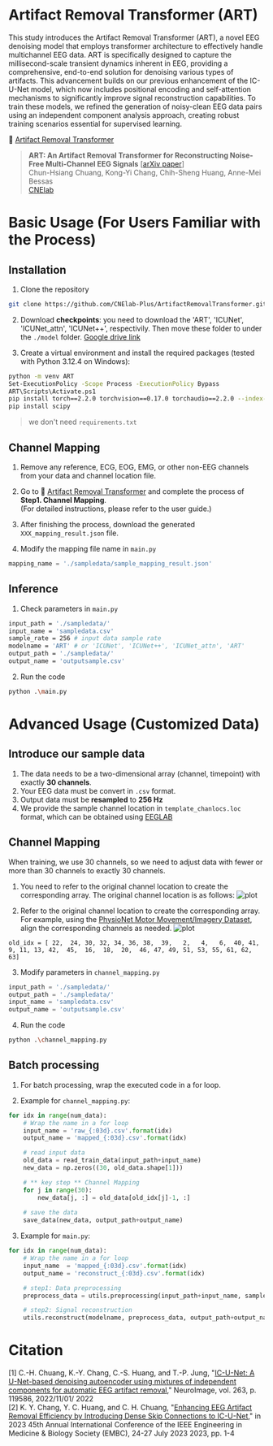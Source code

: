 # Artifact Removal Transformer (ART)
This study introduces the Artifact Removal Transformer (ART), a novel EEG denoising model that employs transformer architecture to effectively handle multichannel EEG data. ART is specifically designed to capture the millisecond-scale transient dynamics inherent in EEG, providing a comprehensive, end-to-end solution for denoising various types of artifacts. This advancement builds on our previous enhancement of the IC-U-Net model, which now includes positional encoding and self-attention mechanisms to significantly improve signal reconstruction capabilities. To train these models, we refined the generation of noisy-clean EEG data pairs using an independent component analysis approach, creating robust training scenarios essential for supervised learning.

🤗 [Artifact Removal Transformer](https://huggingface.co/spaces/CNElab/ArtifactRemovalTransformer)


> **ART: An Artifact Removal Transformer for Reconstructing Noise-Free Multi-Channel EEG Signals** [[arXiv paper](#)]<br>
> Chun-Hsiang Chuang, Kong-Yi Chang, Chih-Sheng Huang, Anne-Mei Bessas<br>
> [CNElab](https://sites.google.com/view/chchuang/)<br>

# Basic Usage (For Users Familiar with the Process)

## Installation
1. Clone the repository

```sh
git clone https://github.com/CNElab-Plus/ArtifactRemovalTransformer.git
```

2. Download **checkpoints**: you need to download the 'ART', 'ICUNet', 'ICUNet_attn', 'ICUNet++', respectivily. Then move these folder to under the `./model` folder.
[Google drive link](https://drive.google.com/drive/folders/1ahbqcyBs6pwfWHaIf_N978DZD-JmGQJg?usp=sharing)

3. Create a virtual environment and install the required packages (tested with Python 3.12.4 on Windows):

```sh
python -m venv ART
Set-ExecutionPolicy -Scope Process -ExecutionPolicy Bypass
ART\Scripts\Activate.ps1
pip install torch==2.2.0 torchvision==0.17.0 torchaudio==2.2.0 --index-url https://download.pytorch.org/whl/cpu
pip install scipy
```
> we don't need `requirements.txt`

## Channel Mapping
1. Remove any reference, ECG, EOG, EMG, or other non-EEG channels from your data and channel location file.

2. Go to 🤗 [Artifact Removal Transformer](https://huggingface.co/spaces/CNElab/ArtifactRemovalTransformer) and complete the process of **Step1. Channel Mapping**.<br>
(For detailed instructions, please refer to the user guide.)

3. After finishing the process, download the generated `XXX_mapping_result.json` file.

4. Modify the mapping file name in `main.py`
```python
mapping_name = './sampledata/sample_mapping_result.json'
```

## Inference
1. Check parameters in `main.py`
```sh
input_path = './sampledata/'
input_name = 'sampledata.csv'
sample_rate = 256 # input data sample rate
modelname = 'ART' # or 'ICUNet', 'ICUNet++', 'ICUNet_attn', 'ART'
output_path = './sampledata/'
output_name = 'outputsample.csv'
```
2. Run the code
```sh
python .\main.py
```

# Advanced Usage (Customized Data)

## Introduce our sample data
1. The data needs to be a two-dimensional array (channel, timepoint) with exactly **30 channels**.
2. Your EEG data must be convert in `.csv` format.
3. Output data must be **resampled** to **256 Hz**
4. We provide the sample channel location in `template_chanlocs.loc` format, which can be obtained using [EEGLAB](https://sccn.ucsd.edu/eeglab/download.php)

## Channel Mapping
When training, we use 30 channels, so we need to adjust data with fewer or more than 30 channels to exactly 30 channels.

1. You need to refer to the original channel location to create the corresponding array. The original channel location is as follows:
![plot](./30_channel_example.png)

2. Refer to the original channel location to create the corresponding array. For example, using the [PhysioNet Motor Movement/Imagery Dataset](https://www.physionet.org/content/eegmmidb/1.0.0/), align the corresponding channels as needed. 
![plot](./64_channel_sharbrough.png)

```
old_idx = [ 22,  24, 30, 32, 34, 36, 38,  39,   2,   4,   6,  40, 41,  9, 11, 13, 42,  45,  16,  18,  20,  46, 47, 49, 51, 53, 55, 61, 62, 63]
```
3. Modify parameters in `channel_mapping.py`
```python
input_path = './sampledata/'
output_path = './sampledata/'
input_name = 'sampledata.csv'
output_name = 'outputsample.csv'
```

4. Run the code
```sh
python .\channel_mapping.py
```

## Batch processing
1. For batch processing, wrap the executed code in a for loop.

2. Example for `channel_mapping.py`:
```python
for idx in range(num_data):
    # Wrap the name in a for loop
    input_name = 'raw_{:03d}.csv'.format(idx)
    output_name = 'mapped_{:03d}.csv'.format(idx)

    # read input data
    old_data = read_train_data(input_path+input_name)
    new_data = np.zeros((30, old_data.shape[1]))

	# ** key step ** Channel Mapping
    for j in range(30):
        new_data[j, :] = old_data[old_idx[j]-1, :]
    
	# save the data
    save_data(new_data, output_path+output_name)
```

3. Example for `main.py`:
```python
for idx in range(num_data):
    # Wrap the name in a for loop
    input_name  = 'mapped_{:03d}.csv'.format(idx)
    output_name = 'reconstruct_{:03d}.csv'.format(idx)

    # step1: Data preprocessing
    preprocess_data = utils.preprocessing(input_path+input_name, sample_rate)

    # step2: Signal reconstruction
    utils.reconstruct(modelname, preprocess_data, output_path+output_name)
```

# Citation
[1] C.-H. Chuang, K.-Y. Chang, C.-S. Huang, and T.-P. Jung, "[IC-U-Net: A U-Net-based denoising autoencoder using mixtures of independent components for automatic EEG artifact removal](https://www.sciencedirect.com/science/article/pii/S1053811922007017)," NeuroImage, vol. 263, p. 119586, 2022/11/01/ 2022 <br>
[2]  K. Y. Chang, Y. C. Huang, and C. H. Chuang, "[Enhancing EEG Artifact Removal Efficiency by Introducing Dense Skip Connections to IC-U-Net](https://ieeexplore.ieee.org/document/10340520)," in 2023 45th Annual International Conference of the IEEE Engineering in Medicine & Biology Society (EMBC), 24-27 July 2023 2023, pp. 1-4